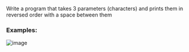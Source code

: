 Write a program that takes 3 parameters (characters) and prints them in reversed order with a space between them

### Examples:

![image](https://github.com/nsinorov/SoftUniMainPath/assets/45227327/f841f84e-4545-4416-ab7d-7bd91b7f5923)
